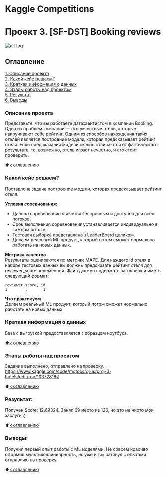 # Kaggle Competitions
# Проект 3. [SF-DST] Booking reviews
![alt tag](https://github.com/Motoborg/Kaggle_Project_3_Hotels/blob/main/Bike2.gif)
## Оглавление  
<a name="Оглавление"></a>
[1. Описание проекта](#Описание-проекта)  
[2. Какой кейс решаем?](#Какой-кейс-решаем)  
[3. Краткая информация о данных](#Краткая-информация-о-данных)  
[4. Этапы работы над проектом](#Этапы-работы-над-проектом)  
[5. Результат](#Результат)    
[6. Выводы](#Выводы) 

### Описание проекта <a name="Описание-проекта"></a>   
Представьте, что вы работаете датасаентистом в компании Booking. Одна из проблем компании — это нечестные отели, которые накручивают себе рейтинг. Одним из способов нахождения таких отелей является построение модели, которая предсказывает рейтинг отеля. Если предсказания модели сильно отличаются от фактического результата, то, возможно, отель играет нечестно, и его стоит проверить.

:arrow_up:[к оглавлению](#Оглавление)

### Какой кейс решаем? <a name="Какой-кейс-решаем"></a>   
Поставлена задача построение модели, которая предсказывает рейтинг отеля.

**Условия соревнования:**  
* Данное соревнование является бессрочным и доступно для всех потоков.
* Срок выполнения соревнования устанавливается индивидуально в каждом потоке.
* Тестовая выборка представлена в LeaderBoard целиком.
* Делаем реальный ML продукт, который потом сможет нормально работать на новых данных.

**Метрика качества**     
Результаты оцениваются по метрике MAPE.
Для каждого id отеля в наборе тестовых данных вы должны предсказать рейтинг отеля для reviewer_score переменной. Файл должен содержать заголовок и иметь следующий формат:

`reviewer_score, id`  
`1        ,       1`

**Что практикуем**     
Делаем реальный ML продукт, который потом сможет нормально работать на новых данных.


### Краткая информация о данных <a name="Краткая-информация-о-данных"></a>
База с выгрузкой предоставляется с образцом ноутбука. 
  
:arrow_up:[к оглавлению](#Оглавление)


### Этапы работы над проектом  <a name="Этапы-работы-над-проектом"></a>
Задание выполнено, отправлено на проверку.
https://www.kaggle.com/code/motoborgrus/proj-3-hotels/edit/run/103728182

:arrow_up:[к оглавлению](#Оглавление)


### Результат:  <a name="Результат"></a>
Получен Score: 12.69324. Занял 69 место из 126, но это не чисто мои заслуги :)

:arrow_up:[к оглавлению](#Оглавление)


### Выводы:  
Получил первый опыт работы с ML моделями. Не совсем красиво оформил мультиколлинеарность, но уже и так затянул с опытами отправляю на проверку.

:arrow_up:[к оглавлению](#Оглавление)
